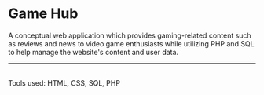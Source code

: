 # Game Hub
A conceptual web application which provides gaming-related content such as reviews and news to video game enthusiasts while utilizing PHP and SQL to help manage the website's content and user data.
<br />
<hr>
<br />
Tools used: HTML, CSS, SQL, PHP
